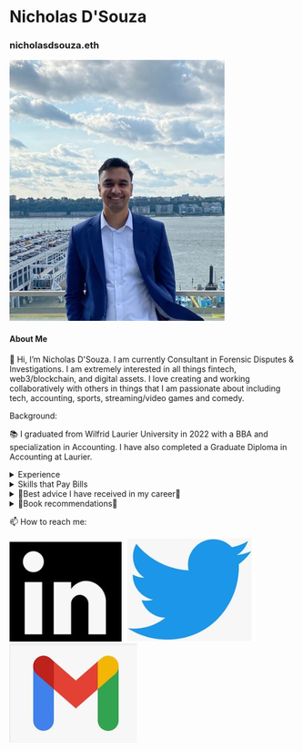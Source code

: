 # Nicholas D'Souza
### nicholasdsouza.eth

![Headshot][logo]

[logo]: https://raw.githubusercontent.com/nicholasdsouza17/nicholasdsouza17.github.io/main/final%20head%20shot%20web.JPG


#### About Me
👋 Hi, I’m Nicholas D'Souza. I am currently Consultant in Forensic Disputes & Investigations.
I am extremely interested in all things fintech, web3/blockchain, and digital assets.
I love creating and working collaboratively with others in things that I am passionate about including tech, accounting, sports, streaming/video games and comedy.

Background:

📚 I graduated from Wilfrid Laurier University in 2022 with a BBA and specialization in Accounting.   I have also completed a Graduate Diploma in Accounting at Laurier.

<details>
<summary>Experience</summary>
<br>
  
  - 📁 BDO ➡ Consultant in Forensic Disputes & Investigations 
  
  - 📁 KPMG ➡ Coop in Forensic Disputes & Investigations
  
  - 📑 CPA Plan Inc. ➡ Summer Intern 
</details>

<details>
<summary>Skills that Pay Bills</summary>
<br>
  
  - 💾 Proficient writing VBA in Excel
  
  - 🔍 Proficient with IFRS and ASPE accounting standards and Income Tax Act
  
  - 💻 Proficient in Microsoft Office and Excel
  
  - 🌌 Passion and Extremely Knowledgeable in WEB 3 and Blockchain technology
 
</details>

<details>
<summary>🔑Best advice I have received in my career🔑</summary>
<br>
  
  - Stay the course after planning

  - There is someone out their foregoing their personal desires and comforts to reach a goal… instead of being haunted by that person be that person.

  - You want to reach a position where you are managing.  Managing process or people.  You will then have the ability to be creative and more autonomy.

  - Pomodoro’s can change your work completely.  They will allow you to work for much longer hours and be more focused during work.

  - Read as much as possible.  There is no such thing as being too informed on a subject.

  - Learning is a never-ending journey.

  - A recommended career path: work for a bigger firm at first, gain creditability.  Then go work for a smaller firm to get clients and have more autonomy over your work.  Once you have clients and actual value, the bigger firms will hire you back.  This will be much faster than internal promotions.

  - When choosing a job focus on your new manager.  They will be your mentor and have the ability to significantly improve your life.

  - Never think you are above anybody and always help people.

  - Find something you really love to do, and you will never work a day in your life.

  - Make sure to actively take care of your body and mental health.

  - When assigned a task do you best no matter if you enjoy the task for not.  This work ethic will show to your managers and superiors.

</details>

<details>
<summary>📕Book recommendations📕</summary>
<br>
  

  - ***Can't Hurt Me: Master Your Mind and Defy the Odds*** by David Goggins
  
  - ***MONEY Master the Game*** by Tony Robbins
  
  - ***Unshakeable: Your Financial Freedom Playbook*** by Tony Robbins
  
  - ***Rich Dad Poor Dad*** by Robert Kiyosaki and Sharon Lechter

  - ***Blockchain Revolution: How the Technology Behind Bitcoin Is Changing Money, Business, and the World*** by Alex Tapscott and Don Tapscott

 
</details>

  


📫 How to reach me:

*[![linkedin][logolinkedin]](https://www.linkedin.com/in/nicholas-d-souza-72269a158)*
*[![twitter][logotwitter]](https://twitter.com/em203ndsouza/)*
*[![email][logoemail]](mailto:nicholasdsouza17@gmail.com)*


[logolinkedin]: https://raw.githubusercontent.com/nicholasdsouza17/nicholasdsouza17.github.io/bb2d2be5767a27b0ff440085c2f1123708c22694/Linked%20in%20logo.JPG


[logotwitter]: https://raw.githubusercontent.com/nicholasdsouza17/nicholasdsouza17.github.io/main/twitter%20logo.JPG


[logoemail]: https://raw.githubusercontent.com/nicholasdsouza17/nicholasdsouza17.github.io/main/gmail%20logo.JPG


